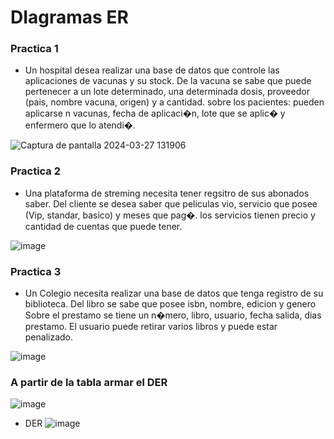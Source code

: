 ﻿# DIagramas ER

 ### Practica 1
 - Un hospital desea realizar una base de datos que controle las aplicaciones de vacunas y su stock.
De la vacuna se sabe que puede pertenecer a un lote determinado, una determinada dosis, proveedor (pais, nombre vacuna, origen) y a cantidad.
sobre los pacientes: pueden aplicarse n vacunas,  fecha de aplicaci�n, lote que se aplic� y enfermero que lo atendi�.
 
![Captura de pantalla 2024-03-27 131906](https://github.com/monick96/Diagramas_ER/assets/98364643/d083b7fe-abc6-4e86-8414-2773eada9f1f)

### Practica 2
- Una plataforma de streming  necesita tener regsitro de sus abonados saber. 
Del cliente se desea saber que peliculas vio, servicio que posee (Vip, standar, basico) y meses que pag�.
los servicios tienen precio y cantidad de cuentas que puede tener.

![image](https://github.com/monick96/Diagramas_ER/assets/98364643/80165ee7-bc94-45f8-bedf-d1605d36eb52)

### Practica 3
- Un Colegio necesita realizar una base de datos que tenga registro de su biblioteca.
Del libro se sabe que posee isbn, nombre, edicion y genero
Sobre el prestamo  se tiene un n�mero, libro, usuario, fecha salida, dias prestamo.
El usuario puede retirar varios libros y puede estar penalizado.

![image](https://github.com/monick96/Diagramas_ER/assets/98364643/f4d1a67c-05a3-44a9-b388-8accf1939513)

### A partir de la tabla armar el DER
![image](https://github.com/monick96/Diagramas_ER/assets/98364643/8073a708-125b-4891-b597-c662b30fee35)

- DER
![image](https://github.com/monick96/Diagramas_ER/assets/98364643/b2374a30-014c-4d48-a5a4-565953e737f5)




